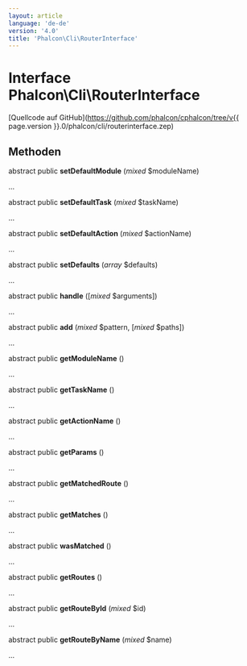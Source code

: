 ```yaml
---
layout: article
language: 'de-de'
version: '4.0'
title: 'Phalcon\Cli\RouterInterface'
---
```

# Interface **Phalcon\Cli\RouterInterface**

[Quellcode auf GitHub](https://github.com/phalcon/cphalcon/tree/v{{ page.version }}.0/phalcon/cli/routerinterface.zep)

## Methoden

abstract public **setDefaultModule** (*mixed* $moduleName)

...

abstract public **setDefaultTask** (*mixed* $taskName)

...

abstract public **setDefaultAction** (*mixed* $actionName)

...

abstract public **setDefaults** (*array* $defaults)

...

abstract public **handle** ([*mixed* $arguments])

...

abstract public **add** (*mixed* $pattern, [*mixed* $paths])

...

abstract public **getModuleName** ()

...

abstract public **getTaskName** ()

...

abstract public **getActionName** ()

...

abstract public **getParams** ()

...

abstract public **getMatchedRoute** ()

...

abstract public **getMatches** ()

...

abstract public **wasMatched** ()

...

abstract public **getRoutes** ()

...

abstract public **getRouteById** (*mixed* $id)

...

abstract public **getRouteByName** (*mixed* $name)

...